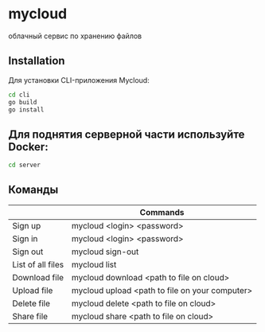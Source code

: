 # mycloud
облачный сервис по хранению файлов

## Installation
Для установки CLI-приложения Mycloud:

```sh
cd cli
go build
go install
```
 

## Для поднятия серверной части используйте Docker:

```sh
cd server
```

## Команды

|                  |Commands                                        |
|------------------|------------------------------------------------|  
|Sign up           |mycloud <login\> <password\>                    |
|Sign in           |mycloud <login\> <password\>                    |
|Sign out          |mycloud sign-out                                |
|List of all files |mycloud list                                    |
|Download file     |mycloud download <path to file on cloud\>       |
|Upload file       |mycloud upload <path to file on your computer\> |  
|Delete file       |mycloud delete <path to file on cloud\>         |
|Share file        |mycloud share <path to file on cloud\>          |
    
 